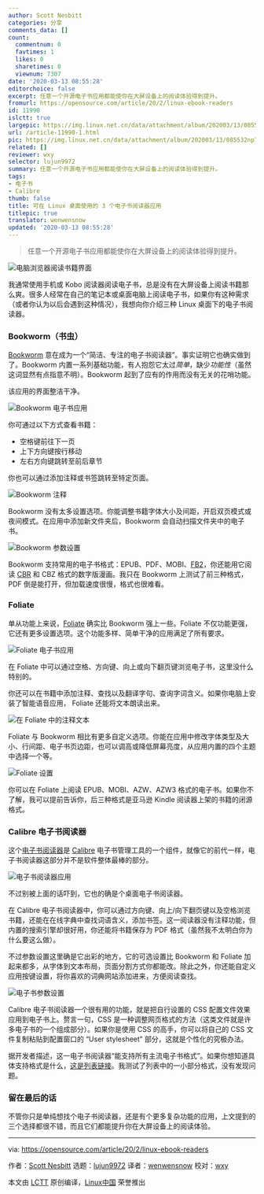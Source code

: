 ```yaml
---
author: Scott Nesbitt
categories: 分享
comments_data: []
count:
  commentnum: 0
  favtimes: 1
  likes: 0
  sharetimes: 0
  viewnum: 7307
date: '2020-03-13 08:55:28'
editorchoice: false
excerpt: 任意一个开源电子书应用都能使你在大屏设备上的阅读体验得到提升。
fromurl: https://opensource.com/article/20/2/linux-ebook-readers
id: 11990
islctt: true
largepic: https://img.linux.net.cn/data/attachment/album/202003/13/085532np7zv75733p7cycv.jpg
url: /article-11990-1.html
pic: https://img.linux.net.cn/data/attachment/album/202003/13/085532np7zv75733p7cycv.jpg.thumb.jpg
related: []
reviewer: wxy
selector: lujun9972
summary: 任意一个开源电子书应用都能使你在大屏设备上的阅读体验得到提升。
tags:
- 电子书
- Calibre
thumb: false
title: 可在 Linux 桌面使用的 3 个电子书阅读器应用
titlepic: true
translator: wenwensnow
updated: '2020-03-13 08:55:28'
---
```



> 
> 任意一个开源电子书应用都能使你在大屏设备上的阅读体验得到提升。
> 
> 
> 


![电脑浏览器阅读书籍界面](/data/attachment/album/202003/13/085532np7zv75733p7cycv.jpg "Computer browser with books on the screen")


我通常使用手机或 Kobo 阅读器阅读电子书，总是没有在大屏设备上阅读书籍那么爽。很多人经常在自己的笔记本或桌面电脑上阅读电子书，如果你有这种需求（或者你认为以后会遇到这种情况），我想向你介绍三种 Linux 桌面下的电子书阅读器。


### Bookworm（书虫）


[Bookworm](https://babluboy.github.io/bookworm/) 意在成为一个“简洁、专注的电子书阅读器”。事实证明它也确实做到了。Bookworm 内置一系列基础功能，有人抱怨它太过*简单*，缺少*功能性*（虽然这词显然有点指意不明）。Bookworm 起到了应有的作用而没有无关的花哨功能。


该应用的界面整洁干净。


![Bookworm 电子书应用](/data/attachment/album/202003/13/085546mxs00vfheal4v4a7.png "Bookworm e-book application")


你可通过以下方式查看书籍：


* 空格键前往下一页
* 上下方向键按行移动
* 左右方向键跳转至前后章节


你也可以通过添加注释或书签跳转至特定页面。


![Bookworm 注释](/data/attachment/album/202003/13/085554bitw8zwazkl7rkyi.png "Annotations in Bookworm")


Bookworm 没有太多设置选项。你能调整书籍字体大小及间距，开启双页模式或夜间模式。在应用中添加新文件夹后，Bookworm 会自动扫描文件夹中的电子书。


![Bookworm 参数设置](/data/attachment/album/202003/13/085602q41ll4q34494f07t.png "Bookworm preferences")


Bookworm 支持常用的电子书格式：EPUB、PDF、MOBI、[FB2](https://en.wikipedia.org/wiki/FictionBook)，你还能用它阅读 [CBR](https://en.wikipedia.org/wiki/Comic_book_archive) 和 CBZ 格式的数字版漫画。我只在 Bookworm 上测试了前三种格式，PDF 倒是能打开，但加载速度很慢，格式也很难看。


### Foliate


单从功能上来说，[Foliate](https://johnfactotum.github.io/foliate/) 确实比 Bookworm 强上一些。Foliate 不仅功能更强，它还有更多设置选项。这个功能多样、简单干净的应用满足了所有要求。


![Foliate 电子书应用](/data/attachment/album/202003/13/085612lfr903057rh7oy7r.png "Foliate e-book application")


在 Foliate 中可以通过空格、方向键、向上或向下翻页键浏览电子书，这里没什么特别的。


你还可以在书籍中添加注释、查找以及翻译字句、查询字词含义。如果你电脑上安装了智能语音应用， Foliate 还能将文本朗读出来。


![在 Foliate 中的注释文本](/data/attachment/album/202003/13/085619xlnzak4gwzqgqvze.png)


Foliate 与 Bookworm 相比有更多自定义选项。你能在应用中修改字体类型及大小、行间距、电子书页边距，也可以调高或降低屏幕亮度，从应用内置的四个主题中选择一个等。


![Foliate 设置](/data/attachment/album/202003/13/085628h8wk891duo3wb036.png "Foliate settings")


你可以在 Foliate 上阅读 EPUB、MOBI、AZW、AZW3 格式的电子书。如果你不了解，我可以提前告诉你，后三种格式是亚马逊 Kindle 阅读器上架的书籍的闭源格式。


### Calibre 电子书阅读器


这个[电子书阅读器](https://calibre-ebook.com/about)是 [Calibre](https://opensourcemusings.com/managing-your-ebooks-with-calibre) 电子书管理工具的一个组件，就像它的前代一样，电子书阅读器这部分并不是软件整体最棒的部分。


![电子书阅读器应用](/data/attachment/album/202003/13/085639spsu8spjdtohsd1p.png "E-book Viewer application")


不过别被上面的话吓到，它也的确是个桌面电子书阅读器。


在 Calibre 电子书阅读器中，你可以通过方向键、向上/向下翻页键以及空格浏览书籍，还能在在线字典中查找词语含义，添加书签。这一阅读器没有注释功能，但内置的搜索引擎却很好用，你还能将书籍保存为 PDF 格式（虽然我不太明白你为什么要这么做）。


不过参数设置这里确是它出彩的地方，它的可选设置比 Bookworm 和 Foliate 加起来都多，从字体到文本布局，页面分割方式你都能改。除此之外，你还能自定义应用按键设置，将你喜欢的词典网站添加进来，方便阅读查找。


![电子书参数设置](/data/attachment/album/202003/13/085649xyv8nv1oo174ycn1.png "E-book Viewer preferences")


Calibre 电子书阅读器一个很有用的功能，就是把自行设置的 CSS 配置文件效果应用到电子书上。赘言一句，CSS 是一种调整网页格式的方法（这类文件就是许多电子书的一个组成部分）。如果你是使用 CSS 的高手，你可以将自己的 CSS 文件复制粘贴到配置窗口的 “User stylesheet” 部分，这就是个性化的究极办法。


据开发者描述，这一电子书阅读器“能支持所有主流电子书格式”。如果你想知道具体支持格式是什么，[这是列表链接](https://manual.calibre-ebook.com/faq.html#what-formats-does-calibre-support-conversion-to-from)。我测试了列表中的一小部分格式，没有发现问题。


### 留在最后的话


不管你只是单纯想找个电子书阅读器，还是有个更多复杂功能的应用，上文提到的三个选择都很不错，而且它们都能提升你在大屏设备上的阅读体验。




---


via: <https://opensource.com/article/20/2/linux-ebook-readers>


作者：[Scott Nesbitt](https://opensource.com/users/scottnesbitt) 选题：[lujun9972](https://github.com/lujun9972) 译者：[wenwensnow](https://github.com/wenwensnow) 校对：[wxy](https://github.com/wxy)


本文由 [LCTT](https://github.com/LCTT/TranslateProject) 原创编译，[Linux中国](https://linux.cn/) 荣誉推出
